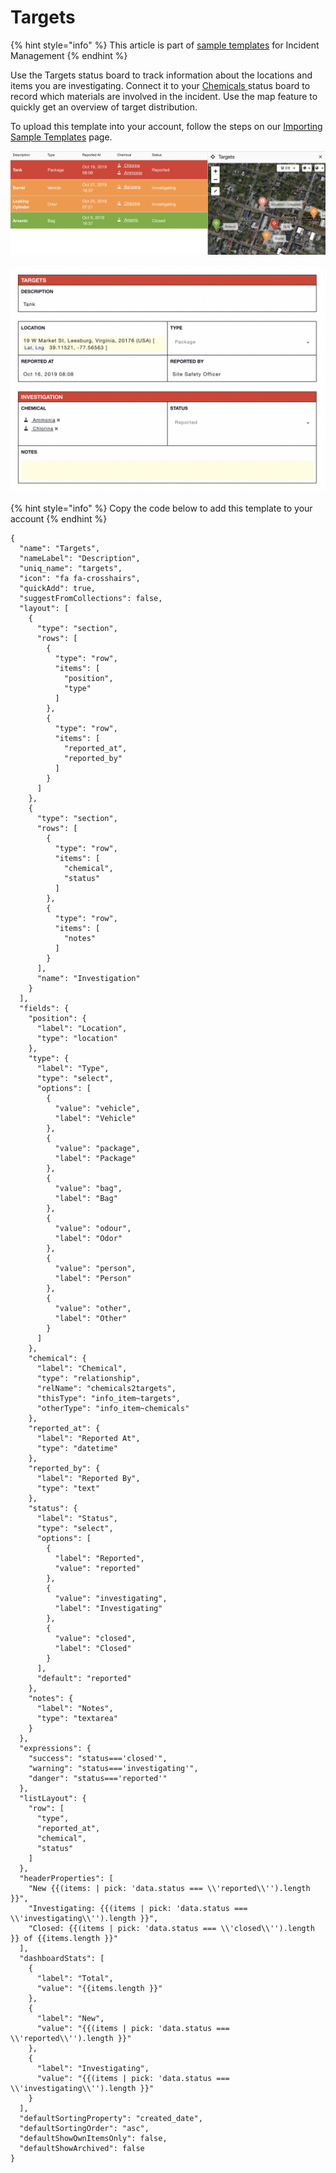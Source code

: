 # Targets

{% hint style="info" %}
This article is part of [sample templates](../) for Incident Management
{% endhint %}

Use the Targets status board to track information about the locations and items you are investigating. Connect it to your [Chemicals ](chemicals.md)status board to record which materials are involved in the incident. Use the map feature to quickly get an overview of target distribution. 

To upload this template into your account, follow the steps on our [Importing Sample Templates](../importing-sample-templates.md) page.

![](../../../.gitbook/assets/screen-shot-2021-09-27-at-4.38.40-pm.png)

![](../../../.gitbook/assets/screen-shot-2021-09-27-at-4.39.30-pm.png)

{% hint style="info" %}
Copy the code below to add this template to your account
{% endhint %}

```text
{
  "name": "Targets",
  "nameLabel": "Description",
  "uniq_name": "targets",
  "icon": "fa fa-crosshairs",
  "quickAdd": true,
  "suggestFromCollections": false,
  "layout": [
    {
      "type": "section",
      "rows": [
        {
          "type": "row",
          "items": [
            "position",
            "type"
          ]
        },
        {
          "type": "row",
          "items": [
            "reported_at",
            "reported_by"
          ]
        }
      ]
    },
    {
      "type": "section",
      "rows": [
        {
          "type": "row",
          "items": [
            "chemical",
            "status"
          ]
        },
        {
          "type": "row",
          "items": [
            "notes"
          ]
        }
      ],
      "name": "Investigation"
    }
  ],
  "fields": {
    "position": {
      "label": "Location",
      "type": "location"
    },
    "type": {
      "label": "Type",
      "type": "select",
      "options": [
        {
          "value": "vehicle",
          "label": "Vehicle"
        },
        {
          "value": "package",
          "label": "Package"
        },
        {
          "value": "bag",
          "label": "Bag"
        },
        {
          "value": "odour",
          "label": "Odor"
        },
        {
          "value": "person",
          "label": "Person"
        },
        {
          "value": "other",
          "label": "Other"
        }
      ]
    },
    "chemical": {
      "label": "Chemical",
      "type": "relationship",
      "relName": "chemicals2targets",
      "thisType": "info_item~targets",
      "otherType": "info_item~chemicals"
    },
    "reported_at": {
      "label": "Reported At",
      "type": "datetime"
    },
    "reported_by": {
      "label": "Reported By",
      "type": "text"
    },
    "status": {
      "label": "Status",
      "type": "select",
      "options": [
        {
          "label": "Reported",
          "value": "reported"
        },
        {
          "value": "investigating",
          "label": "Investigating"
        },
        {
          "value": "closed",
          "label": "Closed"
        }
      ],
      "default": "reported"
    },
    "notes": {
      "label": "Notes",
      "type": "textarea"
    }
  },
  "expressions": {
    "success": "status==='closed'",
    "warning": "status==='investigating'",
    "danger": "status==='reported'"
  },
  "listLayout": {
    "row": [
      "type",
      "reported_at",
      "chemical",
      "status"
    ]
  },
  "headerProperties": [
    "New {{(items: | pick: 'data.status === \\'reported\\'').length }}",
    "Investigating: {{(items | pick: 'data.status === \\'investigating\\'').length }}",
    "Closed: {{(items | pick: 'data.status === \\'closed\\'').length }} of {{items.length }}"
  ],
  "dashboardStats": [
    {
      "label": "Total",
      "value": "{{items.length }}"
    },
    {
      "label": "New",
      "value": "{{(items | pick: 'data.status === \\'reported\\'').length }}"
    },
    {
      "label": "Investigating",
      "value": "{{(items | pick: 'data.status === \\'investigating\\'').length }}"
    }
  ],
  "defaultSortingProperty": "created_date",
  "defaultSortingOrder": "asc",
  "defaultShowOwnItemsOnly": false,
  "defaultShowArchived": false
}
```



